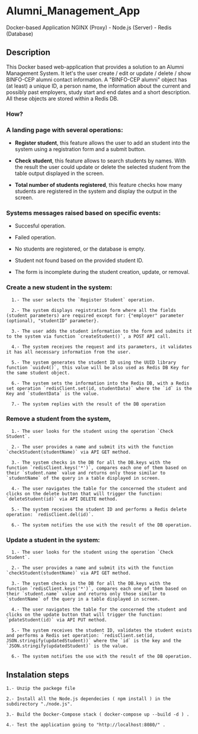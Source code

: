 # Alumni_Management_App
 Docker-based Application NGINX (Proxy) - Node.js (Server) - Redis (Database)

## Description
This Docker based web-application that provides a solution to an Alumni Management System.
It let's the user create / edit or update / delete / show BINFO-CEP alumni contact information. A "BINFO-CEP alumni" object has (at least) a unique ID, a person name, the information about the current and possibly past employers, study start and end dates and a short description. All these objects are stored within a Redis DB.

### How?
### A landing page with several operations: 

* __Register student__, this feature allows the user to add an student into the system using a registration form and a submit button.

* __Check student__, this feature allows to search students by names. With the result the user could update or delete the selected student from the table output displayed in the screen.

* __Total number of students registered__, this feature checks how many students are registered in the system and display the output in the screen.


### Systems messages raised based on specific events:

* Succesful operation.

* Failed operation.

* No students are registered, or the database is empty.

* Student not found based on the provided student ID.

* The form is incomplete during the student creation, update, or removal. 


### Create a new student in the system:

      1.- The user selects the `Register Student` operation.

      2.- The system displays registration form where all the fields (student parameters) are required except for: {"employer" parameter (optional), "studentID" parameter}.

      3.- The user adds the student information to the form and submits it to the system via function `createStudent()`, a POST API call. 

      4.- The system receives the request and its parameters, it validates it has all necessary information from the user.

      5.- The system generates the student ID using the UUID library function `uuidv4()`, this value will be also used as Redis DB Key for the same student object.

      6.- The system sets the information into the Redis DB, with a Redis set operation `redisClient.set(id, studentData)` where the `id` is the Key and `studentData` is the value.

      7.- The system replies with the result of the DB operation


### Remove a student from the system,

      1.- The user looks for the student using the operation `Check Student`.

      2.- The user provides a name and submit its with the function `checkStudent(studentName)` via API GET method.

      3.- The system checks in the DB for all the DB.keys with the function `redisClient.keys('*')`, compares each one of them based on their `student.name` value and returns only those similar to `studentName` of the query in a table displayed in screen.

      4.- The user navigates the table for the concerned the student and clicks on the delete button that will trigger the function: `deleteStudent(id)` via API DELETE method.

      5.- The system receives the student ID and performs a Redis delete operation: `redisClient.del(id)`.

      6.- The system notifies the use with the result of the DB operation.


### Update a student in the system:

      1.- The user looks for the student using the operation `Check Student`.

      2.- The user provides a name and submit its with the function `checkStudent(studentName)` via API GET method.

      3.- The system checks in the DB for all the DB.keys with the function `redisClient.keys('*')`, compares each one of them based on their `student.name` value and returns only those similar to `studentName` of the query in a table displayed in screen.

      4.- The user navigates the table for the concerned the student and clicks on the update button that will trigger the function: `pdateStudent(id)` via API PUT method.

      5.- The system receives the student ID, validates the student exists and performs a Redis set operation: `redisClient.set(id, JSON.stringify(updatedStudent))` where the `id` is the key and the `JSON.stringify(updatedStudent)` is the value.

      6.- The system notifies the use with the result of the DB operation.


## Instalation steps

    1.- Unzip the packege file

    2.- Install all the Node.js dependecies ( npm install ) in the subdirectory "./node.js".

    3.- Build the Docker-Compose stack ( docker-compose up --build -d ) .

    4.- Test the application going to "http://localhost:8080/" .
